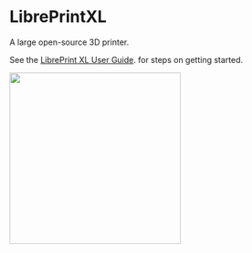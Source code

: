 # LibrePrintXL
A large open-source 3D printer.

See the [LibrePrint XL User Guide](/LibrePrint_XL_User_Guide.pdf). for steps on getting started.


<img src="https://github.com/user-attachments/assets/a1b03726-098b-466c-b7b9-7ed80306d6e1" width="300">
